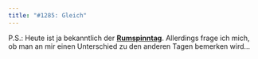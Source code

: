 ```yaml
---
title: "#1285: Gleich"
---
```


P.S.:
Heute ist ja bekanntlich der <a href="http://www.fonflatter.de/dateien/kalender_fonflatter_2009.pdf"><strong>Rumspinntag</strong></a>. Allerdings frage ich mich, ob man an mir einen Unterschied zu den anderen Tagen bemerken wird...
